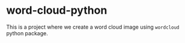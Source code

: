 # word-cloud-python
This is a project where we create a word cloud image using ``wordcloud`` python package.
